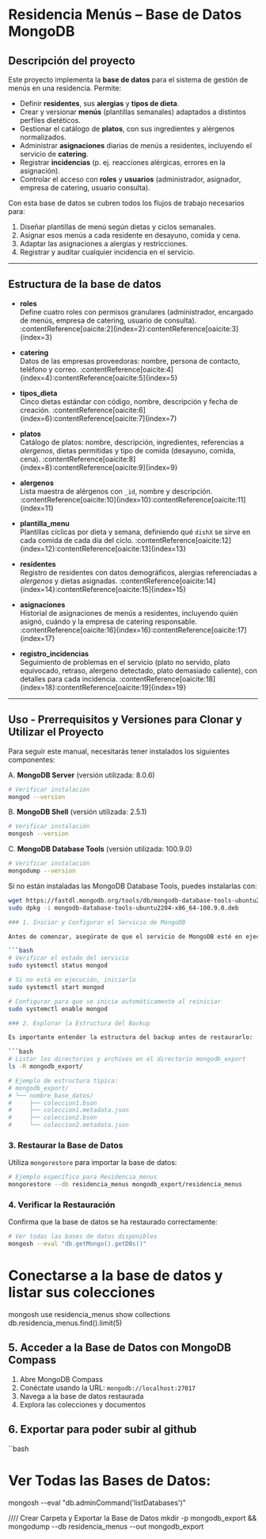 # Residencia Menús – Base de Datos MongoDB

## Descripción del proyecto
Este proyecto implementa la **base de datos** para el sistema de gestión de menús en una residencia. Permite:
- Definir **residentes**, sus **alergias** y **tipos de dieta**.
- Crear y versionar **menús** (plantillas semanales) adaptados a distintos perfiles dietéticos.
- Gestionar el catálogo de **platos**, con sus ingredientes y alérgenos normalizados.
- Administrar **asignaciones** diarias de menús a residentes, incluyendo el servicio de **catering**.
- Registrar **incidencias** (p. ej. reacciones alérgicas, errores en la asignación).
- Controlar el acceso con **roles** y **usuarios** (administrador, asignador, empresa de catering, usuario consulta).

Con esta base de datos se cubren todos los flujos de trabajo necesarios para:
1. Diseñar plantillas de menú según dietas y ciclos semanales.  
2. Asignar esos menús a cada residente en desayuno, comida y cena.  
3. Adaptar las asignaciones a alergias y restricciones.  
4. Registrar y auditar cualquier incidencia en el servicio.  
---

## Estructura de la base de datos

- **roles**  
  Define cuatro roles con permisos granulares (administrador, encargado de menús, empresa de catering, usuario de consulta). :contentReference[oaicite:2]{index=2}:contentReference[oaicite:3]{index=3}

- **catering**  
  Datos de las empresas proveedoras: nombre, persona de contacto, teléfono y correo. :contentReference[oaicite:4]{index=4}:contentReference[oaicite:5]{index=5}

- **tipos_dieta**  
  Cinco dietas estándar con código, nombre, descripción y fecha de creación. :contentReference[oaicite:6]{index=6}:contentReference[oaicite:7]{index=7}

- **platos**  
  Catálogo de platos: nombre, descripción, ingredientes, referencias a *alergenos*, dietas permitidas y tipo de comida (desayuno, comida, cena). :contentReference[oaicite:8]{index=8}:contentReference[oaicite:9]{index=9}

- **alergenos**  
  Lista maestra de alérgenos con `_id`, nombre y descripción. :contentReference[oaicite:10]{index=10}:contentReference[oaicite:11]{index=11}

- **plantilla_menu**  
  Plantillas cíclicas por dieta y semana, definiendo qué `dishX` se sirve en cada comida de cada día del ciclo. :contentReference[oaicite:12]{index=12}:contentReference[oaicite:13]{index=13}

- **residentes**  
  Registro de residentes con datos demográficos, alergias referenciadas a *alergenos* y dietas asignadas. :contentReference[oaicite:14]{index=14}:contentReference[oaicite:15]{index=15}

- **asignaciones**  
  Historial de asignaciones de menús a residentes, incluyendo quién asignó, cuándo y la empresa de catering responsable. :contentReference[oaicite:16]{index=16}:contentReference[oaicite:17]{index=17}

- **registro_incidencias**  
  Seguimiento de problemas en el servicio (plato no servido, plato equivocado, retraso, alergeno detectado, plato demasiado caliente), con detalles para cada incidencia. :contentReference[oaicite:18]{index=18}:contentReference[oaicite:19]{index=19}

---

## Uso - Prerrequisitos y Versiones para Clonar y Utilizar el Proyecto

Para seguir este manual, necesitarás tener instalados los siguientes componentes:

A. **MongoDB Server** (versión utilizada: 8.0.6)
   ```bash
   # Verificar instalación
   mongod --version
   ```

B. **MongoDB Shell** (versión utilizada: 2.5.1)
   ```bash
   # Verificar instalación
   mongosh --version
   ```

C. **MongoDB Database Tools** (versión utilizada: 100.9.0)
   ```bash
   # Verificar instalación
   mongodump --version
   ```

   Si no están instaladas las MongoDB Database Tools, puedes instalarlas con:
   ```bash
   wget https://fastdl.mongodb.org/tools/db/mongodb-database-tools-ubuntu2204-x86_64-100.9.0.deb
   sudo dpkg -i mongodb-database-tools-ubuntu2204-x86_64-100.9.0.deb

### 1. Iniciar y Configurar el Servicio de MongoDB

Antes de comenzar, asegúrate de que el servicio de MongoDB esté en ejecución:

```bash
# Verificar el estado del servicio
sudo systemctl status mongod

# Si no está en ejecución, iniciarlo
sudo systemctl start mongod

# Configurar para que se inicie automáticamente al reiniciar
sudo systemctl enable mongod

### 2. Explorar la Estructura del Backup

Es importante entender la estructura del backup antes de restaurarlo:

```bash
# Listar los directorios y archivos en el directorio mongodb_export
ls -R mongodb_export/

# Ejemplo de estructura típica:
# mongodb_export/
# └── nombre_base_datos/
#     ├── coleccion1.bson
#     ├── coleccion1.metadata.json
#     ├── coleccion2.bson
#     └── coleccion2.metadata.json
```

### 3. Restaurar la Base de Datos

Utiliza `mongorestore` para importar la base de datos:

```bash
# Ejemplo específico para Residencia_menus
mongorestore --db residencia_menus mongodb_export/residencia_menus
```

### 4. Verificar la Restauración

Confirma que la base de datos se ha restaurado correctamente:

```bash
# Ver todas las bases de datos disponibles
mongosh --eval "db.getMongo().getDBs()"
```

# Conectarse a la base de datos y listar sus colecciones
mongosh
use residencia_menus
show collections
db.residencia_menus.find().limit(5) 

## 5. Acceder a la Base de Datos con MongoDB Compass

1. Abre MongoDB Compass
2. Conéctate usando la URL: `mongodb://localhost:27017`
3. Navega a la base de datos restaurada
4. Explora las colecciones y documentos


## 6. Exportar para poder subir al github

``bash
# Ver Todas las Bases de Datos:
mongosh --eval "db.adminCommand('listDatabases')"

//// Crear Carpeta y Exportar la Base de Datos 
mkdir -p mongodb_export && mongodump --db residencia_menus --out mongodb_export
```

